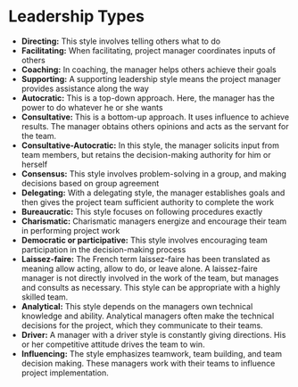 # Leadership Types

- **Directing:** This style involves telling others what to do
- **Facilitating:** When facilitating, project manager coordinates inputs of others
- **Coaching:** In coaching, the manager helps others achieve their goals
- **Supporting:** A supporting leadership style means the project manager provides assistance along the way
- **Autocratic:** This is a top-down approach. Here, the manager has the power to do whatever he or she wants
- **Consultative:** This is a bottom-up approach. It uses influence to achieve results. The manager obtains others opinions and acts as the servant for the team.
- **Consultative-Autocratic:** In this style, the manager solicits input from team members, but retains the decision-making authority for him or herself
- **Consensus:** This style involves problem-solving in a group, and making decisions based on group agreement
- **Delegating:** With a delegating style, the manager establishes goals and then gives the project team sufficient authority to complete the work
- **Bureaucratic:** This style focuses on following procedures exactly
- **Charismatic:** Charismatic managers energize and encourage their team in performing project work
- **Democratic or participative:** This style involves encouraging team participation in the decision-making process
- **Laissez-faire:** The French term laissez-faire has been translated as meaning allow acting, allow to do, or leave alone. A laissez-faire manager is not directly involved in the work of the team, but manages and consults as necessary. This style can be appropriate with a highly skilled team.
- **Analytical:** This style depends on the managers own technical knowledge and ability. Analytical managers often make the technical decisions for the project, which they communicate to their teams.
- **Driver:** A manager with a driver style is constantly giving directions. His or her competitive attitude drives the team to win.
- **Influencing:** The style emphasizes teamwork, team building, and team decision making. These managers work with their teams to influence project implementation.